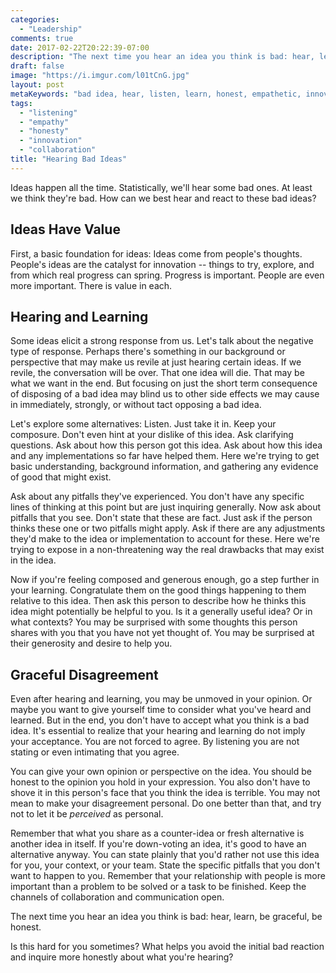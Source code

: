 ```yaml
---
categories:
  - "Leadership"
comments: true
date: 2017-02-22T20:22:39-07:00
description: "The next time you hear an idea you think is bad: hear, learn, be graceful, be honest."
draft: false
image: "https://i.imgur.com/l01tCnG.jpg"
layout: post
metaKeywords: "bad idea, hear, listen, learn, honest, empathetic, innovation, team work, collaboration"
tags:
  - "listening"
  - "empathy"
  - "honesty"
  - "innovation"
  - "collaboration"
title: "Hearing Bad Ideas"
---
```


Ideas happen all the time.  Statistically, we'll hear some bad ones.  At least we think they're bad.  How can we best hear and react to these bad ideas?

<!--more-->

## Ideas Have Value

First, a basic foundation for ideas:  Ideas come from people's thoughts.  People's ideas are the catalyst for innovation -- things to try, explore, and from which real progress can spring.  Progress is important.  People are even more important.  There is value in each.

## Hearing and Learning

Some ideas elicit a strong response from us.  Let's talk about the negative type of response.  Perhaps there's something in our background or perspective that may make us revile at just hearing certain ideas.  If we revile, the conversation will be over.  That one idea will die.  That may be what we want in the end.  But focusing on just the short term consequence of disposing of a bad idea may blind us to other side effects we may cause in immediately, strongly, or without tact opposing a bad idea.  

Let's explore some alternatives:  Listen.  Just take it in.  Keep your composure.  Don't even hint at your dislike of this idea.  Ask clarifying questions.  Ask about how this person got this idea.  Ask about how this idea and any implementations so far have helped them.  Here we're trying to get basic understanding, background information, and gathering any evidence of good that might exist.

Ask about any pitfalls they've experienced.  You don't have any specific lines of thinking at this point but are just inquiring generally.  Now ask about pitfalls that you see.  Don't state that these are fact.  Just ask if the person thinks these one or two pitfalls might apply.  Ask if there are any adjustments they'd make to the idea or implementation to account for these.  Here we're trying to expose in a non-threatening way the real drawbacks that may exist in the idea.

Now if you're feeling composed and generous enough, go a step further in your learning.  Congratulate them on the good things happening to them relative to this idea.  Then ask this person to describe how he thinks this idea might potentially be helpful to you.  Is it a generally useful idea?  Or in what contexts?  You may be surprised with some thoughts this person shares with you that you have not yet thought of.  You may be surprised at their generosity and desire to help you.

## Graceful Disagreement

Even after hearing and learning, you may be unmoved in your opinion.  Or maybe you want to give yourself time to consider what you've heard and learned.  But in the end, you don't have to accept what you think is a bad idea.  It's essential to realize that your hearing and learning do not imply your acceptance.  You are not forced to agree.  By listening you are not stating or even intimating that you agree.

You can give your own opinion or perspective on the idea.  You should be honest to the opinion you hold in your expression.  You also don't have to shove it in this person's face that you think the idea is terrible.  You may not mean to make your disagreement personal.  Do one better than that, and try not to let it be *perceived* as personal.

Remember that what you share as a counter-idea or fresh alternative is another idea in itself.  If you're down-voting an idea, it's good to have an alternative anyway.  You can state plainly that you'd rather not use this idea for you, your context, or your team.  State the specific pitfalls that you don't want to happen to you.  Remember that your relationship with people is more important than a problem to be solved or a task to be finished.  Keep the channels of collaboration and communication open.

The next time you hear an idea you think is bad: hear, learn, be graceful, be honest.

Is this hard for you sometimes?  What helps you avoid the initial bad reaction and inquire more honestly about what you're hearing?
